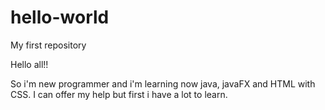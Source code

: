 # hello-world
My first repository

Hello all!!

So i'm new programmer and i'm learning now java, javaFX and HTML with CSS. I can offer my help but first i have a lot to learn. 
